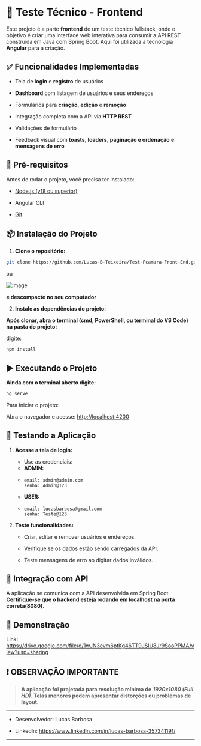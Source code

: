 🧪 Teste Técnico - Frontend
===============================

Este projeto é a parte **frontend** de um teste técnico fullstack, onde o objetivo é criar uma interface web interativa para consumir a API REST construída em Java com Spring Boot. Aqui foi utilizada a tecnologia **Angular** para a criação.

✅ Funcionalidades Implementadas
-------------------------------

*   Tela de **login** e **registro** de usuários
    
*   **Dashboard** com listagem de usuários e seus endereços
    
*   Formulários para **criação**, **edição** e **remoção**
    
*   Integração completa com a API via **HTTP REST**
    
*   Validações de formulário
    
*   Feedback visual com **toasts**, **loaders**, **paginação e ordenação** e **mensagens de erro**
    

🚀 Pré-requisitos
-----------------

Antes de rodar o projeto, você precisa ter instalado:

*   [Node.js (v18 ou superior)](https://nodejs.org)
    
*   Angular CLI
    
*   [Git](https://git-scm.com)
    

📦 Instalação do Projeto
------------------------

1.  **Clone o repositório:**
    

  ```bash
  git clone https://github.com/Lucas-B-Teixeira/Test-Fcamara-Front-End.git
  ```

  ou

  ![image](https://github.com/user-attachments/assets/4fc7254a-04c2-4f32-99df-26c31fb98cfa)
  
  **e descompacte no seu computador**


2. **Instale as dependências do projeto:**
   
  **Após clonar, abra o terminal (cmd, PowerShell, ou terminal do VS Code) na pasta do projeto:**
  
  digite:
  ```bash
  npm install
  ```

▶️ Executando o Projeto
-----------------------

**Ainda com o terminal aberto digite:**
```bash
ng serve
```
Para iniciar o projeto:

Abra o navegador e acesse: [http://localhost:4200](http://localhost:4200)

🧪 Testando a Aplicação
-----------------------

1.  **Acesse a tela de login:**
    
    *   Use as credenciais:
    *   **ADMIN:**
    *     email: admin@admin.com
          senha: Admin@123
    *   **USER:**
    *     email: lucasbarbosa@gmail.com
          senha: Teste@123
        
2.  **Teste funcionalidades:**
    
    *   Criar, editar e remover usuários e endereços.
        
    *   Verifique se os dados estão sendo carregados da API.
        
    *   Teste mensagens de erro ao digitar dados inválidos.
        

🧩 Integração com API
---------------------

A aplicação se comunica com a API desenvolvida em Spring Boot. **Certifique-se que o backend esteja rodando em localhost na porta correta(8080)**.

    

📸 Demonstração 
--------------------------

Link: https://drive.google.com/file/d/1wJN3evm6ptKg46TT9JSlU8Jr9SooPPMA/view?usp=sharing

❗ OBSERVAÇÃO IMPORTANTE
-----------------------

> **A aplicação foi projetada para resolução mínima de** _**1920x1080 (Full HD)**_**. Telas menores podem apresentar distorções ou problemas de layout.**

------------

*   Desenvolvedor: Lucas Barbosa
    
*   LinkedIn: https://www.linkedin.com/in/lucas-barbosa-357341191/

------------
